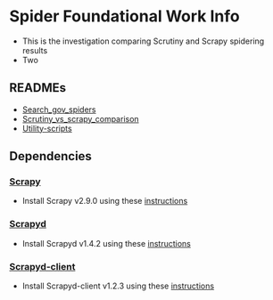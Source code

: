 # Spider Foundational Work Info

* This is the investigation comparing Scrutiny and Scrapy spidering results
* Two 

## READMEs
* [Search_gov_spiders](./search_gov_spiders/README.md)
* [Scrutiny_vs_scrapy_comparison](./scrutiny_vs_scrapy_comparison/README.md)
* [Utility-scripts](./utility-scripts/README.md)

## Dependencies

### [Scrapy](https://github.com/scrapy/scrapy)

* Install Scrapy v2.9.0 using these [instructions](https://docs.scrapy.org/en/latest/intro/install.html)

### [Scrapyd](https://github.com/scrapy/scrapyd)

* Install Scrapyd v1.4.2 using these [instructions](./search_gov_spiders/README.md#option-2-deploying-on-server-scrapyd)

### [Scrapyd-client](https://github.com/scrapy/scrapyd-client)

* Install Scrapyd-client v1.2.3 using these [instructions](./search_gov_spiders/README.md#option-2-deploying-on-server-scrapyd)
